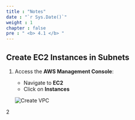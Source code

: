```yaml
---
title : "Notes"
date : "`r Sys.Date()`"
weight : 1
chapter : false
pre : " <b> 4.1 </b> "
---
```


## Create EC2 Instances in Subnets

1. Access the **AWS Management Console**:

    - Navigate to **EC2**
    - Click on **Instances**

   ![Create VPC](/images/6/0001.png?featherlight=false&width=90pc)

2